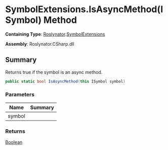# SymbolExtensions\.IsAsyncMethod\(ISymbol\) Method

**Containing Type**: [Roslynator](../../README.md)\.[SymbolExtensions](../README.md)

**Assembly**: Roslynator\.CSharp\.dll

## Summary

Returns true if the symbol is an async method\.

```csharp
public static bool IsAsyncMethod(this ISymbol symbol)
```

### Parameters

| Name | Summary |
| ---- | ------- |
| symbol | |

### Returns

[Boolean](https://docs.microsoft.com/en-us/dotnet/api/system.boolean)

